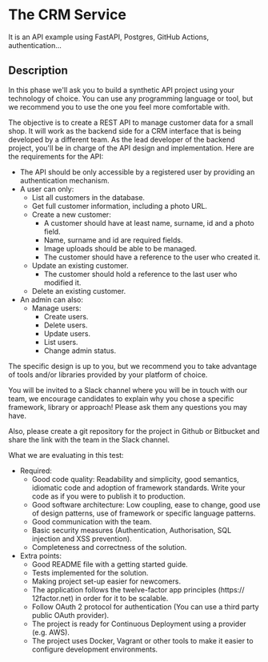 # The CRM Service

It is an API example using FastAPI, Postgres, GitHub Actions, authentication...

## Description

In this phase we'll ask you to build a synthetic API project using your technology of choice. You can use any
programming language or tool, but we recommend you to use the one you feel more comfortable with.

The objective is to create a REST API to manage customer data for a small shop. It will work as the backend side for a
CRM interface that is being developed by a different team. As the lead developer of the backend project, you'll be in
charge of the API design and implementation. Here are the requirements for the API:

- The API should be only accessible by a registered user by providing an authentication mechanism.
- A user can only:
    - List all customers in the database.
    - Get full customer information, including a photo URL.
    - Create a new customer:
        - A customer should have at least name, surname, id and a photo field.
        - Name, surname and id are required fields.
        - Image uploads should be able to be managed.
        - The customer should have a reference to the user who created it.
    - Update an existing customer.
        - The customer should hold a reference to the last user who modified it.
    - Delete an existing customer.
- An admin can also:
    - Manage users:
        - Create users.
        - Delete users.
        - Update users.
        - List users.
        - Change admin status.

The specific design is up to you, but we recommend you to take advantage of tools and/or libraries provided by your
platform of choice.

You will be invited to a Slack channel where you will be in touch with our team, we encourage candidates to explain why
you chose a specific framework, library or approach! Please ask them any questions you may have.

Also, please create a git repository for the project in Github or Bitbucket and share the link with the team in the
Slack channel.

What we are evaluating in this test:

- Required:
    - Good code quality: Readability and simplicity, good semantics, idiomatic code and adoption of framework standards.
      Write your code as if you were to publish it to production.
    - Good software architecture: Low coupling, ease to change, good use of design patterns, use of framework or
      specific language patterns.
    - Good communication with the team.
    - Basic security measures (Authentication, Authorisation, SQL injection and XSS prevention).
    - Completeness and correctness of the solution.
- Extra points:
    - Good README file with a getting started guide.
    - Tests implemented for the solution.
    - Making project set-up easier for newcomers.
    - The application follows the twelve-factor app principles (https:// 12factor.net) in order for it to be scalable.
    - Follow OAuth 2 protocol for authentication (You can use a third party public OAuth provider).
    - The project is ready for Continuous Deployment using a provider (e.g. AWS).
    - The project uses Docker, Vagrant or other tools to make it easier to configure development environments.

